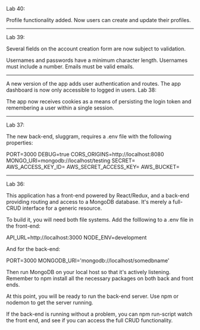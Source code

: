 
Lab 40: 

Profile functionality added.
Now users can create and update their profiles.

--------------------

Lab 39:

Several fields on the account creation form are now subject to validation. 

Usernames and passwords have a minimum character length. 
Usernames must include a number.
Emails must be valid emails. 

---------------------

A new version of the app adds user authentication and routes.
The app dashboard is now only accessible to logged in users. 
Lab 38:

The app now receives cookies as a means of persisting the login token and remembering a user within a single session. 

-----------------
Lab 37:

The new back-end, sluggram, requires a .env file with the following properties:

PORT=3000
DEBUG=true
CORS_ORIGINS=http://localhost:8080
MONGO_URI=mongodb://localhost/testing
SECRET=
AWS_ACCESS_KEY_ID=
AWS_SECRET_ACCESS_KEY=
AWS_BUCKET=

------------------------------
Lab 36: 

This application has a front-end powered by React/Redux, and a back-end providing routing and access to a MongoDB database. It's merely a full-CRUD interface for a generic resource. 

To build it, you will need both file systems. 
Add the folllowing to a .env file in the front-end:

API_URL=http://localhost:3000
NODE_ENV=development

And for the back-end:

PORT=3000
MONGODB_URI='mongodb://localhost/somedbname'

Then run MongoDB on your local host so that it's actively listening.
Remember to npm install all the necessary packages on both back and front ends.

At this point, you will be ready to run the back-end server. Use npm or nodemon to get the server running.

If the back-end is running without a problem, you can npm run-script watch the front end, and see if you can access the full CRUD functionality.




